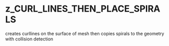 # z_CURL_LINES_THEN_PLACE_SPIRALS

creates curllines on the surface of mesh then copies spirals to the geometry with collision detection
